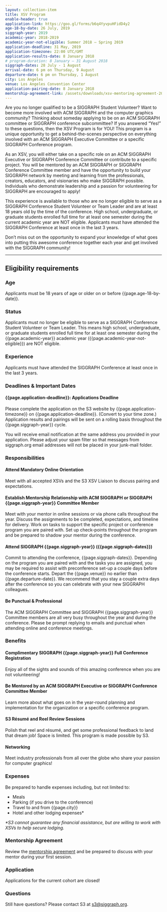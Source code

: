 ```yaml
---
layout: collection-item
title: XSV Program
enable-header: true
application-link: https://goo.gl/forms/b6q4YyvpuHFidD4y2
age-18-by-date: 26 July, 2019
siggraph-year: 2019
academic-year: 2018-2019
academic-year-not-eligible: Summer 2018 – Spring 2019
application-deadline: 31 May, 2019
application-timezone: 22:00 UTC/GMT
application-results-date: 8 January 2018
# program-duration: 8 January – 31 August 2018
siggraph-dates: 28 July - 1 August
arrival-date: 6 pm on Thursday, 9 August
departure-date: 6 pm on Thursday, 1 August
city: Los Angeles
venue: Los Angeles Convention Center
application-pairing-date: 8 January 2018
mentorship-agreement-link: /assets/downloads/xsv-mentoring-agreement-2019.docx
---
```

Are you no longer qualified to be a SIGGRAPH Student Volunteer? Want to become more involved with ACM SIGGRAPH and the computer graphics community? Thinking about someday applying to be on an ACM SIGGRAPH committee or SIGGRAPH conference subcommittee? If you answered “Yes!” to these questions, then the XSV Program is for YOU! This program is a unique opportunity to get a behind-the-scenes perspective on everything involved with an ACM SIGGRAPH Executive Committee or a specific SIGGRAPH Conference program.

As an XSV, you will either take on a specific role on an ACM SIGGRAPH Executive or SIGGRAPH Conference Committee or contribute to a specific project. You will be mentored by an ACM SIGGRAPH or SIGGRAPH Conference Committee member and have the opportunity to build your SIGGRAPH network by meeting and learning from the professionals, creators, educators, and visionaries who make SIGGRAPH possible. Individuals who demonstrate leadership and a passion for volunteering for SIGGRAPH are encouraged to apply!

This experience is available to those who are no longer eligible to serve as a SIGGRAPH Conference Student Volunteer or Team Leader and are at least 18 years old by the time of the conference. High school, undergraduate, or graduate students enrolled full time for at least one semester during the current academic year are NOT eligible. Applicants must have attended the SIGGRAPH Conference at least once in the last 3 years.

Don’t miss out on the opportunity to expand your knowledge of what goes into putting this awesome conference together each year and get involved with the SIGGRAPH community!
<hr>

## Eligibility requirements

### Age

Applicants must be 18 years of age or older on or before {{page.age-18-by-date}}.

### Status

Applicants must no longer be eligible to serve as a SIGGRAPH Conference Student Volunteer or Team Leader. This means high school, undergraduate, or graduate students enrolled full time for at least one semester during the {{page.academic-year}} academic year ({{page.academic-year-not-eligible}}) are NOT eligible.

### Experience

Applicants must have attended the SIGGRAPH Conference at least once in the last 3 years.

### Deadlines & Important Dates

#### {{page.application-deadline}}: Applications Deadline

Please complete the application on the S3 website by {{page.application-timezone}} on {{page.application-deadline}}. (Convert to your time zone.) Application results and pairings will be sent on a rolling basis throughout the {{page.siggraph-year}} cycle.

You will receive email notification at the same address you provided in your application. Please adjust your spam filter so that messages from siggraph.org email addresses will not be placed in your junk-mail folder.

### Responsibilities

#### Attend Mandatory Online Orientation

Meet with all accepted XSVs and the S3 XSV Liaison to discuss pairing and expectations.

#### Establish Mentorship Relationship with ACM SIGGRAPH or SIGGRAPH {{page.siggraph-year}} Committee Member

Meet with your mentor in online sessions or via phone calls throughout the year. Discuss the assignments to be completed, expectations, and timeline for delivery. Work on tasks to support the specific project or conference program you are paired with. Set up check-points throughout the program and be prepared to shadow your mentor during the conference. 

#### Attend SIGGRAPH {{page.siggraph-year}} ({{page.siggraph-dates}})

Commit to attending the conference, {{page.siggraph-dates}}. Depending on the program you are paired with and the tasks you are assigned, you may be required to assist with preconference set-up a couple days before the conference starts. Depart the {{page.venue}} no earlier than {{page.departure-date}}. We recommend that you stay a couple extra days after the conference so you can celebrate with your new SIGGRAPH colleagues.

#### Be Punctual & Professional

The ACM SIGGRAPH Committee and SIGGRAPH {{page.siggraph-year}} Committee members are all very busy throughout the year and during the conference. Please be prompt replying to emails and punctual when attending online and conference meetings.

### Benefits

#### Complimentary SIGGRAPH {{page.siggraph-year}} Full Conference Registration

Enjoy all of the sights and sounds of this amazing conference when you are not volunteering!

#### Be Mentored by an ACM SIGGRAPH Executive or SIGGRAPH Conference Committee Member

Learn more about what goes on in the year-round planning and implementation for the organization or a specific conference program.

#### S3 Résumé and Reel Review Sessions

Polish that reel and résumé, and get some professional feedback to land that dream job! Space is limited. This program is made possible by S3.

#### Networking

Meet industry professionals from all over the globe who share your passion for computer graphics!

### Expenses
Be prepared to handle expenses including, but not limited to:

- Meals
- Parking (if you drive to the conference)
- Travel to and from {{page.city}}
- Hotel and other lodging expenses*

_*S3 cannot guarantee any financial assistance, but are willing to work with XSVs to help secure lodging._

### Mentorship Agreement
Review the [mentorship agreement]({{site.baseurl}}{{page.mentorship-agreement-link}}) and be prepared to discuss with your mentor during your first session.

### Application
Applications for the current cohort are closed!

<!-- <a class="button expand" href="{{page.application-link}}">XSV Application</a> -->

### Questions
Still have questions? Please contact S3 at s3@siggraph.org.
